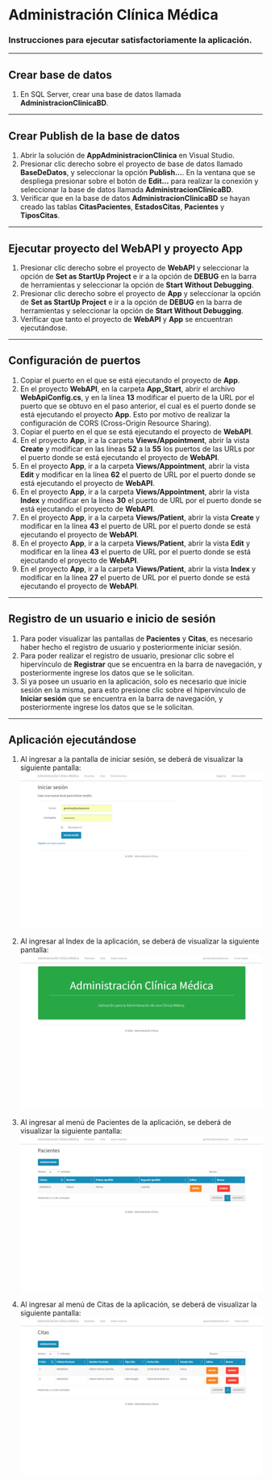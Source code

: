 # Administración Clínica Médica

### Instrucciones para ejecutar satisfactoriamente la aplicación.

----
## Crear base de datos
1. En SQL Server, crear una base de datos llamada **AdministracionClinicaBD**.

----
## Crear Publish de la base de datos
1. Abrir la solución de **AppAdministracionClinica** en Visual Studio.
2. Presionar clic derecho sobre el proyecto de base de datos llamado **BaseDeDatos**, y seleccionar la opción **Publish...**. En la ventana que se despliega presionar sobre el botón de **Edit...** para realizar la conexión y seleccionar la base de datos llamada **AdministracionClinicaBD**.
3. Verificar que en la base de datos **AdministracionClinicaBD** se hayan creado las tablas **CitasPacientes**, **EstadosCitas**, **Pacientes** y **TiposCitas**.

----
## Ejecutar proyecto del WebAPI y proyecto App
1. Presionar clic derecho sobre el proyecto de **WebAPI** y seleccionar la opción de **Set as StartUp Project** e ir a la opción de **DEBUG** en la barra de herramientas y seleccionar la opción de **Start Without Debugging**.
2. Presionar clic derecho sobre el proyecto de **App** y seleccionar la opción de **Set as StartUp Project** e ir a la opción de **DEBUG** en la barra de herramientas y seleccionar la opción de **Start Without Debugging**.
3. Verificar que tanto el proyecto de **WebAPI** y **App** se encuentran ejecutándose.

----
## Configuración de puertos
1. Copiar el puerto en el que se está ejecutando el proyecto de **App**.
2. En el proyecto **WebAPI**, en la carpeta **App_Start**, abrir el archivo **WebApiConfig.cs**, y en la línea **13** modificar el puerto de la URL por el puerto que se obtuvo en el paso anterior, el cual es el puerto donde se está ejecutando el proyecto **App**. Esto por motivo de realizar la configuración de CORS (Cross-Origin Resource Sharing).
3. Copiar el puerto en el que se está ejecutando el proyecto de **WebAPI**.
4. En el proyecto **App**, ir a la carpeta **Views/Appointment**, abrir la vista **Create** y modificar en las líneas **52** a la **55** los puertos de las URLs por el puerto donde se está ejecutando el proyecto de **WebAPI**.
5. En el proyecto **App**, ir a la carpeta **Views/Appointment**, abrir la vista **Edit** y modificar en la línea **62** el puerto de URL por el puerto donde se está ejecutando el proyecto de **WebAPI**.
6. En el proyecto **App**, ir a la carpeta **Views/Appointment**, abrir la vista **Index** y modificar en la línea **30** el puerto de URL por el puerto donde se está ejecutando el proyecto de **WebAPI**.
7. En el proyecto **App**, ir a la carpeta **Views/Patient**, abrir la vista **Create** y modificar en la línea **43** el puerto de URL por el puerto donde se está ejecutando el proyecto de **WebAPI**.
8. En el proyecto **App**, ir a la carpeta **Views/Patient**, abrir la vista **Edit** y modificar en la línea **43** el puerto de URL por el puerto donde se está ejecutando el proyecto de **WebAPI**.
9. En el proyecto **App**, ir a la carpeta **Views/Patient**, abrir la vista **Index** y modificar en la línea **27** el puerto de URL por el puerto donde se está ejecutando el proyecto de **WebAPI**.

----
## Registro de un usuario e inicio de sesión
1. Para poder visualizar las pantallas de **Pacientes** y **Citas**, es necesario haber hecho el registro de usuario y posteriormente iniciar sesión.
2. Para poder realizar el registro de usuario, presionar clic sobre el hipervínculo de **Registrar** que se encuentra en la barra de navegación, y posteriormente ingrese los datos que se le solicitan.
3. Si ya posee un usuario en la aplicación, solo es necesario que inicie sesión en la misma, para esto presione clic sobre el hipervínculo de **Iniciar sesión** que se encuentra en la barra de navegación, y posteriormente ingrese los datos que se le solicitan.

----
## Aplicación ejecutándose
1. Al ingresar a la pantalla de iniciar sesión, se deberá de visualizar la siguiente pantalla:
![Pantalla de Iniciar Sesión](https://github.com/GilbertMolina/App_Administracion_Clinica/blob/master/App/ImagenesAplicacion/01.png)

2. Al ingresar al Index de la aplicación, se deberá de visualizar la siguiente pantalla:
![Pantalla Bienvenida](https://github.com/GilbertMolina/App_Administracion_Clinica/blob/master/App/ImagenesAplicacion/02.png)

2. Al ingresar al menú de Pacientes de la aplicación, se deberá de visualizar la siguiente pantalla:
![Pantalla Pacientes](https://github.com/GilbertMolina/App_Administracion_Clinica/blob/master/App/ImagenesAplicacion/03.png)

2. Al ingresar al menú de Citas de la aplicación, se deberá de visualizar la siguiente pantalla:
![Pantalla Citas](https://github.com/GilbertMolina/App_Administracion_Clinica/blob/master/App/ImagenesAplicacion/04.png)